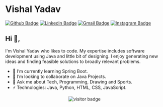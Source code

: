 # Vishal Yadav

[![Github Badge](https://img.shields.io/badge/-Github-242A2D?style=flat-square&logo=Github&logoColor=white&link=https://github.com/Vishal1297)](https://github.com/Vishal1297)
[![Linkedin Badge](https://img.shields.io/badge/-Linkedin-0077B5?style=flat-square&logo=Linkedin&logoColor=white&link=https://www.linkedin.com/in/iamvishalyadav/)](https://www.linkedin.com/in/iamvishalyadav/) 
[![Gmail Badge](https://img.shields.io/badge/Gmail-c5392a?style=flat-square&logo=Gmail&logoColor=white&link=mailto:vishal.yadav.developer@gmail.com)](mailto:vishal.yadav.developer@gmail.com)
[![Instagram Badge](https://img.shields.io/badge/-Instagram-f797a5?style=flat-square&logo=Instagram&logoColor=white&link=https://www.instagram.com/ivishal.yadav/)](https://www.instagram.com/ivishal.yadav)

## Hi 👋,

I'm Vishal Yadav who likes to code. My expertise includes software development using Java and little bit of designing.
I enjoy generating new ideas and finding feasible solutions to broadly relevant problems.

- 🌱 I’m currently learning Spring Boot.
- 👯 I’m looking to collaborate on Java Projects.
- 💬 Ask me about Tech, Programming, Drawing and Sports.
- ⚡ Technologies: Java, Python, HTML, CSS, JavaScript.

<p  align="center">
  <img src="https://visitor-badge.glitch.me/badge?page_id=Vishal1297.Vishal1297" alt="visitor badge"/>
</p>

<!--
**Vishal1297/Vishal1297** is a ✨ _special_ ✨ repository because its `README.md` (this file) appears on your GitHub profile.

Here are some ideas to get you started:

- 🔭 I’m currently working on ...
- 🌱 I’m currently learning ...
- 👯 I’m looking to collaborate on ...
- 🤔 I’m looking for help with ...
- 💬 Ask me about ...
- 📫 How to reach me: ...
- 😄 Pronouns: ...
- ⚡ Fun fact: ...

<p align="center">
  <img src="https://img.shields.io/badge/last%20major%20release-Aug.%201997-orange">
  <img src="https://img.shields.io/badge/unminified%20size-5%20feet%2010%20inches-informational">
  <img src="https://img.shields.io/badge/vulnerabilities-silence-critical">
  <img src="https://img.shields.io/badge/code%20quality-A%20for%20effort-success">
</p>

<p  align="center">
  <img src="https://visitor-badge.glitch.me/badge?page_id=Vishal1297.Vishal1297" alt="visitor badge"/>
</p>
-->

